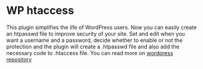 # WP htaccess

This plugin simplifies the life of WordPress users.
Now you can easily create an htpasswd file to improve security of your site.
Set and edit when you want a username and a password, decide whether to enable or not the protection and the plugin will create a .htpasswd file and also add the necessary code to .htaccess file.
You can read more on [wordpress repository](https://wordpress.org/plugins/wp-htpasswd)